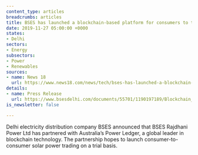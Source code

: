 ```yaml
---
content_type: articles
breadcrumbs: articles
title: BSES has launched a blockchain-based platform for consumers to trade power.
date: 2019-11-27 05:00:00 +0000
states:
- Delhi
sectors:
- Energy
subsectors:
- Power
- Renewables
sources:
- name: News 18
  url: https://www.news18.com/news/tech/bses-has-launched-a-blockchain-based-platform-for-consumers-to-trade-power-2386439.html
details:
- name: Press Release
  url: https://www.bsesdelhi.com/documents/55701/1190197189/Blockchain_November_13_Eng.pdf
is_newsletter: false

---
```

Delhi electricity distribution company BSES announced that BSES Rajdhani Power Ltd has partnered with Australia’s Power Ledger, a global leader in blockchain technology. The partnership hopes to launch consumer-to-consumer solar power trading on a trial basis.
